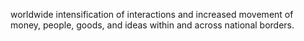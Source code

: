 worldwide intensification of interactions and increased movement of money, people, goods, and ideas within and across national borders. 